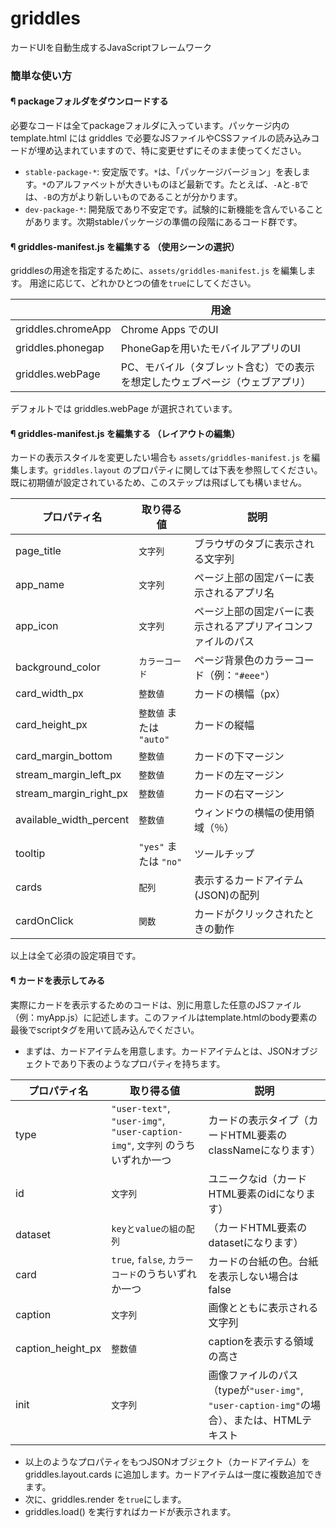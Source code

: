 griddles
========

カードUIを自動生成するJavaScriptフレームワーク

### 簡単な使い方
#### ¶ packageフォルダをダウンロードする
必要なコードは全てpackageフォルダに入っています。パッケージ内の template.html には griddles で必要なJSファイルやCSSファイルの読み込みコードが埋め込まれていますので、特に変更せずにそのまま使ってください。
+ ``stable-package-*``: 安定版です。``*``は、「パッケージバージョン」を表します。``*``のアルファベットが大きいものほど最新です。たとえば、``-A``と``-B``では、``-B``の方がより新しいものであることが分かります。
+ ``dev-package-*``: 開発版であり不安定です。試験的に新機能を含んでいることがあります。次期stableパッケージの準備の段階にあるコード群です。

#### ¶ griddles-manifest.js を編集する （使用シーンの選択）
griddlesの用途を指定するために、``assets/griddles-manifest.js`` を編集します。
用途に応じて、どれかひとつの値を``true``にしてください。

|  |用途    |
|------|--------|
|griddles.chromeApp|Chrome Apps でのUI|
|griddles.phonegap|PhoneGapを用いたモバイルアプリのUI|
|griddles.webPage|PC、モバイル（タブレット含む）での表示を想定したウェブページ（ウェブアプリ）|

デフォルトでは griddles.webPage が選択されています。

#### ¶ griddles-manifest.js を編集する （レイアウトの編集）
カードの表示スタイルを変更したい場合も ``assets/griddles-manifest.js`` を編集します。``griddles.layout`` のプロパティに関しては下表を参照してください。
既に初期値が設定されているため、このステップは飛ばしても構いません。

| プロパティ名 |  取り得る値  | 説明 |
|------|--------|------|
| page_title | ``文字列`` | ブラウザのタブに表示される文字列 |
| app_name | ``文字列`` | ページ上部の固定バーに表示されるアプリ名 |
| app_icon | ``文字列`` | ページ上部の固定バーに表示されるアプリアイコンファイルのパス |
| background_color | ``カラーコード`` | ページ背景色のカラーコード（例：``"#eee"``）|
| card_width_px | ``整数値`` | カードの横幅（px）|
| card_height_px | ``整数値`` または ``"auto"`` | カードの縦幅 |
| card_margin_bottom | ``整数値`` | カードの下マージン  |
| stream_margin_left_px | ``整数値`` | カードの左マージン  |
| stream_margin_right_px | ``整数値`` | カードの右マージン  |
| available_width_percent | ``整数値`` | ウィンドウの横幅の使用領域（％）|
| tooltip | ``"yes"`` または ``"no"`` | ツールチップ |
| cards | ``配列`` | 表示するカードアイテム(JSON)の配列 |
| cardOnClick | ``関数`` | カードがクリックされたときの動作 |

以上は全て必須の設定項目です。

#### ¶ カードを表示してみる
実際にカードを表示するためのコードは、別に用意した任意のJSファイル（例：myApp.js）に記述します。このファイルはtemplate.htmlのbody要素の最後でscriptタグを用いて読み込んでください。
+ まずは、カードアイテムを用意します。カードアイテムとは、JSONオブジェクトであり下表のようなプロパティを持ちます。

| プロパティ名 |  取り得る値  | 説明 |
|------|--------|------|
| type | ``"user-text"``, ``"user-img"``, ``"user-caption-img"``, ``文字列`` のうちいずれか一つ | カードの表示タイプ（カードHTML要素のclassNameになります） |
| id | ``文字列`` | ユニークなid（カードHTML要素のidになります） |
| dataset | ``keyとvalueの組の配列`` | （カードHTML要素のdatasetになります） |
| card | ``true``, ``false``, ``カラーコード``のうちいずれか一つ | カードの台紙の色。台紙を表示しない場合はfalse |
| caption | ``文字列`` | 画像とともに表示される文字列 |
| caption_height_px | ``整数値`` | captionを表示する領域の高さ |
| init | ``文字列`` | 画像ファイルのパス（typeが``"user-img"``, ``"user-caption-img"``の場合）、または、HTMLテキスト |

+ 以上のようなプロパティをもつJSONオブジェクト（カードアイテム）を griddles.layout.cards に追加します。カードアイテムは一度に複数追加できます。
+ 次に、griddles.render を``true``にします。
+ griddles.load() を実行すればカードが表示されます。


